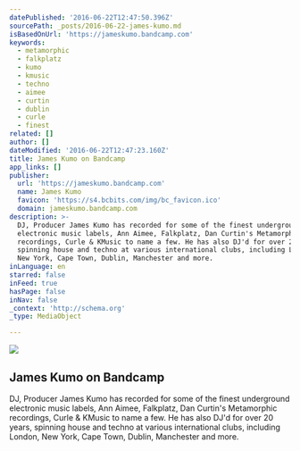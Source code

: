 ```yaml
---
datePublished: '2016-06-22T12:47:50.396Z'
sourcePath: _posts/2016-06-22-james-kumo.md
isBasedOnUrl: 'https://jameskumo.bandcamp.com'
keywords:
  - metamorphic
  - falkplatz
  - kumo
  - kmusic
  - techno
  - aimee
  - curtin
  - dublin
  - curle
  - finest
related: []
author: []
dateModified: '2016-06-22T12:47:23.160Z'
title: James Kumo on Bandcamp
app_links: []
publisher:
  url: 'https://jameskumo.bandcamp.com'
  name: James Kumo
  favicon: 'https://s4.bcbits.com/img/bc_favicon.ico'
  domain: jameskumo.bandcamp.com
description: >-
  DJ, Producer James Kumo has recorded for some of the finest underground
  electronic music labels, Ann Aimee, Falkplatz, Dan Curtin's Metamorphic
  recordings, Curle & KMusic to name a few. He has also DJ'd for over 20 years,
  spinning house and techno at various international clubs, including London,
  New York, Cape Town, Dublin, Manchester and more.
inLanguage: en
starred: false
inFeed: true
hasPage: false
inNav: false
_context: 'http://schema.org'
_type: MediaObject

---
```

<article style=""><img src="https://imgflo.herokuapp.com/graph/vahj1ThiexotieMo/1649585635b1b1fdc4d67410584079fa/noop.jpg?input=https%3A%2F%2Ff4.bcbits.com%2Fimg%2Fa3212982279_2.jpg" /><h1>James Kumo on Bandcamp</h1><p>DJ, Producer James Kumo has recorded for some of the finest underground electronic music labels, Ann Aimee, Falkplatz, Dan Curtin's Metamorphic recordings, Curle &amp; KMusic to name a few. He has also DJ'd for over 20 years, spinning house and techno at various international clubs, including London, New York, Cape Town, Dublin, Manchester and more.</p></article>
